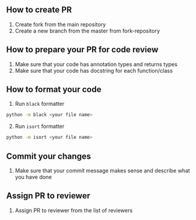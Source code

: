 ## How to create PR
1. Create fork from the main repository
2. Create a new branch from the master from fork-repository

## How to prepare your PR for code review
1. Make sure that your code has annotation types and returns types
2. Make sure that your code has docstring for each function/class

## How to format your code
1. Run `black` formatter
```bash
python -m black <your file name>
```

2. Run `isort` formatter
```bash
python -m isort <your file name>
```

## Commit your changes
1. Make sure that your commit message makes sense and describe what you have done


## Assign PR to reviewer
1. Assign PR to reviewer from the list of reviewers
